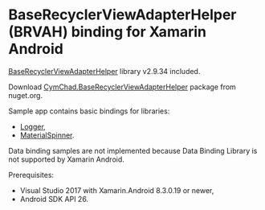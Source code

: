 # BaseRecyclerViewAdapterHelper (BRVAH) binding for Xamarin Android

[BaseRecyclerViewAdapterHelper](https://github.com/CymChad/BaseRecyclerViewAdapterHelper) library v2.9.34 included.

Download [CymChad.BaseRecyclerViewAdapterHelper](https://www.nuget.org/packages/CymChad.BaseRecyclerViewAdapterHelper) package from nuget.org.

Sample app contains basic bindings for libraries:
* [Logger](https://github.com/orhanobut/logger),
* [MaterialSpinner](https://github.com/jaredrummler/MaterialSpinner).

Data binding samples are not implemented because Data Binding Library is not supported by Xamarin Android.

Prerequisites:
* Visual Studio 2017 with Xamarin.Android 8.3.0.19 or newer,
* Android SDK API 26.